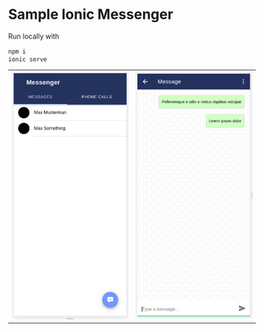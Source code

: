 # Sample Ionic Messenger

Run locally with

```
npm i
ionic serve
```

<table>
  <tr>
    <td> 
      <img width="250px" src="https://raw.githubusercontent.com/rgherta/Messenger/master/screenshots/m2.png" alt="contacts screen" title="Main screen" />
    </td>
    <td> 
      <img width="250px" src="https://raw.githubusercontent.com/rgherta/Messenger/master/screenshots/m1.png" alt="message screen" title="Chat screen" />
    </td>
  </tr>
</table>


